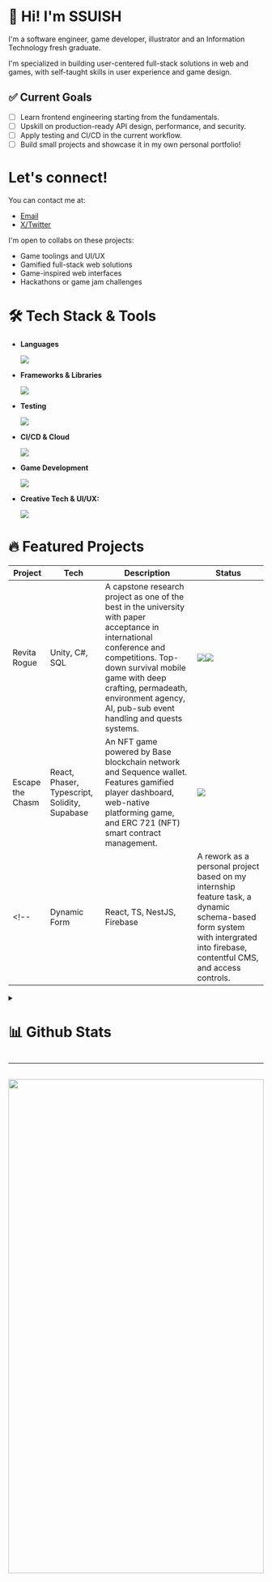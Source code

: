 # 👋 Hi! I'm SSUISH 

I'm a software engineer, game developer, illustrator and an Information Technology fresh graduate. 

I'm specialized in building user-centered full-stack solutions in web and games, with self-taught skills in user experience and game design. 

## ✅ Current Goals

- [ ] Learn frontend engineering starting from the fundamentals.
- [ ] Upskill on production-ready API design, performance, and security.
- [ ] Apply testing and CI/CD in the current workflow.
- [ ] Build small projects and showcase it in my own personal portfolio!

# Let's connect! 

You can contact me at:

- <a href="mailto:kofeejan.games@gmail.com">Email</a>
- <a href="https://x.com/kofee_0x">X/Twitter</a>

I'm open to collabs on these projects:

- Game toolings and UI/UX
- Gamified full-stack web solutions
- Game-inspired web interfaces
- Hackathons or game jam challenges

# 🛠️ Tech Stack & Tools 
- **Languages**
  
  <img src="https://skillicons.dev/icons?i=html,css,js,typescript,cs,cpp,mysql,postgres" />

- **Frameworks & Libraries**
  
  <img src="https://skillicons.dev/icons?i=bootstrap,react,nodejs,express,yarn,dotnet,firebase,supabase,webflow,threejs" />
  
- **Testing**
  
  <img src="https://skillicons.dev/icons?i=jest,postman,cypress" />
  
- **CI/CD & Cloud**
  
  <img src="https://skillicons.dev/icons?i=github,vercel,gcp,aws" />
  
- **Game Development**
  
  <img src="https://skillicons.dev/icons?i=unity,godot" />
 
- **Creative Tech & UI/UX:**
  
  <img src="https://skillicons.dev/icons?i=figma,photoshop,illustrator,aftereffects,blender" />

# 🔥 Featured Projects

| Project | Tech | Description | Status |
|--------|------|-------------|---------|
| Revita Rogue | Unity, C#, SQL | A capstone research project as one of the best in the university with paper acceptance in international conference and competitions. Top-down survival mobile game with deep crafting, permadeath, environment agency, AI, pub-sub event handling and quests systems. | <img src="https://img.shields.io/badge/status-Done-green"><a href="https://kofeejan.itch.io/revita-rogue-capstone-project-showcase"><img src="https://img.shields.io/badge/Play_on_Itch-F85A5A"></a></a> |
| Escape the Chasm | React, Phaser, Typescript, Solidity, Supabase | An NFT game powered by Base blockchain network and Sequence wallet. Features gamified player dashboard, web-native platforming game, and ERC 721 (NFT) smart contract management. | <img src="https://img.shields.io/badge/status-Done-green"> |
<!-- | Dynamic Form | React, TS, NestJS, Firebase | A rework as a personal project based on my internship feature task, a dynamic schema-based form system with intergrated into firebase, contentful CMS, and access controls. | WIP | -->

<details>
<summary>
  
# 📊 Github Stats 

</summary>

## Coding Hours

 <!--START_SECTION:waka-->

```txt
From: 28 January 2023 - To: 17 September 2025

Total Time: 209 hrs 42 mins

PHP              76 hrs 26 mins  ⣿⣿⣿⣿⣿⣿⣿⣿⣿⣀⣀⣀⣀⣀⣀⣀⣀⣀⣀⣀⣀⣀⣀⣀⣀   35.88 %
Java             21 hrs 41 mins  ⣿⣿⣦⣀⣀⣀⣀⣀⣀⣀⣀⣀⣀⣀⣀⣀⣀⣀⣀⣀⣀⣀⣀⣀⣀   10.18 %
Python           20 hrs 4 mins   ⣿⣿⣤⣀⣀⣀⣀⣀⣀⣀⣀⣀⣀⣀⣀⣀⣀⣀⣀⣀⣀⣀⣀⣀⣀   09.42 %
C++              18 hrs 17 mins  ⣿⣿⣄⣀⣀⣀⣀⣀⣀⣀⣀⣀⣀⣀⣀⣀⣀⣀⣀⣀⣀⣀⣀⣀⣀   08.59 %
TypeScript       13 hrs 34 mins  ⣿⣶⣀⣀⣀⣀⣀⣀⣀⣀⣀⣀⣀⣀⣀⣀⣀⣀⣀⣀⣀⣀⣀⣀⣀   06.37 %
```

<!--END_SECTION:waka-->

## Repo Stats

<div align=center>
<img src="http://github-profile-summary-cards.vercel.app/api/cards/repos-per-language?username=ssuish&theme=github_dark&border_radius=25" alt="GitHub repos per language" />
<img src="https://streak-stats.demolab.com?user=ssuish&theme=github_dark_dimmed&hide_border=true&border_radius=25&date_format=M%20j%5B%2C%20Y%5D" alt="GitHub Streak" />
<img src="https://github-readme-stats.vercel.app/api?username=ssuish&show=reviews,prs_merged,prs_merged_percentage,show_icons=true&theme=github_dark&border_radius=25" alt="ssuish's gitHub stats">
</div>
</details>

---

<div align=center>
 <br>
 <img src="assets/nijika-ijichi-ijichi-nijika.gif" height="50%" width="100%">
</div>
